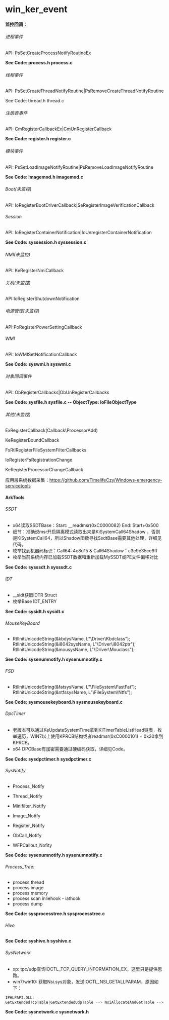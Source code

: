 # win_ker_event

#### 监控回调：

###### 进程事件

API: PsSetCreateProcessNotifyRoutineEx

**See Code: process.h process.c**

###### 线程事件

API: PsSetCreateThreadNotifyRoutine|PsRemoveCreateThreadNotifyRoutine

See Code: thread.h thread.c

###### 注册表事件

API: CmRegisterCallbackEx|CmUnRegisterCallback

**See Code: register.h register.c**

###### 模块事件

API: PsSetLoadImageNotifyRoutine|PsRemoveLoadImageNotifyRoutine

**See Code: imagemod.h imagemod.c**

###### Boot(未监控)

API: IoRegisterBootDriverCallback|SeRegisterImageVerificationCallback

###### Session

API: IoRegisterContainerNotification|IoUnregisterContainerNotification

**See Code: syssession.h syssession.c**

###### NMI(未监控)

API: KeRegisterNmiCallback

###### 关机(未监控)

API:IoRegisterShutdownNotification

###### 电源管理(未监控)

API:PoRegisterPowerSettingCallback

###### WMI

API: IoWMISetNotificationCallback

**See Code: syswmi.h syswmi.c**

###### 对象回调事件

API: ObRegisterCallbacks|ObUnRegisterCallbacks

**See Code:  sysfile.h sysfile.c   -- ObjectType: IoFileObjectType**

###### 其他(未监控)

ExRegisterCallback(Callback\ProcessorAdd)

KeRegisterBoundCallback

FsRtlRegisterFileSystemFilterCallbacks

IoRegisterFsRegistrationChange

KeRegisterProcessorChangeCallback

应用层系统数据采集：https://github.com/TimelifeCzy/Windows-emergency-servicetools



#### ArkTools

###### SSDT

- x64读取SSDTBase：Start: __readmsr(0xC0000082)   End: Start+0x500 
- 细节：准确说msr开启隔离模式读取出来是KiSystemCall64Shadow ，否则是KiSystemCall64，所以Shadow函数寻找SsdtBase需要其他处理，详细见代码。
- 枚举找到机器码标识：Call64: 4c8d15 & Call64Shadow：c3e9e35ce9ff
- 枚举当前系统内存已加载SSDT数据和重新加载MySSDT或PE文件偏移对比

**See Code:  sysssdt.h sysssdt.c**

###### IDT

- __sidt获取IDTR Struct
- 枚举Base IDT_ENTRY

**See Code:  sysidt.h sysidt.c**

###### MouseKeyBoard

- 	RtlInitUnicodeString(&kbdysName, L"\\Driver\\Kbdclass");
    	RtlInitUnicodeString(&i8042sysName, L"\\Driver\\i8042ptr");
    	RtlInitUnicodeString(&mousysName, L"\\Driver\\Mouclass");

**See Code:  sysenumnotify.h sysenumnotify.c**

###### FSD

- 	RtlInitUnicodeString(&fatsysName, L"\\FileSystem\\FastFat");
    	RtlInitUnicodeString(&ntfssysName, L"\\FileSystem\\Ntfs");

**See Code:  sysmousekeyboard.h sysmousekeyboard.c**

###### DpcTimer

- 老版本可以通过KeUpdateSystemTime拿到KiTimerTableListHead链表，枚举遍历，WIN7以上使用KPRCB结构或者readmsr(0xC0000101) + 0x20拿到KPRCB。
- x64 DPCBase有加密需要通过硬编码获取，详细见Code。

**See Code:  sysdpctimer.h sysdpctimer.c**

###### SysNotify

- Process_Notify

- Thread_Notify

- Minifilter_Notify

- Image_Notify

- Regsiter_Notify

- ObCall_Notify

- WFPCallout_Nofity

**See Code:  sysenumnotify.h sysenumnotify.c**

###### Process_Tree:

- process thread
- process image
- process memory
- process scan inliehook - iathook
- process dump

**See Code: sysprocesstree.h  sysprocesstree.c**

###### Hive

**See Code: syshive.h syshive.c**

###### SysNetwork

- xp:  tpc/udp查询IOCTL_TCP_QUERY_INFORMATION_EX，这里只是提供思路。
- win7/win10: 获取Nsi.sys对象，发送IOCTL_NSI_GETALLPARAM，原因如下：

```c++
IPHLPAPI.DLL:
GetExtendedTcpTable|GetExtendedUdpTable --> NsiAllocateAndGetTable --> NtDeviceIoControlFile("\\\\.\\Nsi.dll")
```

**See Code: sysnetwork.c sysnetwork.h**

